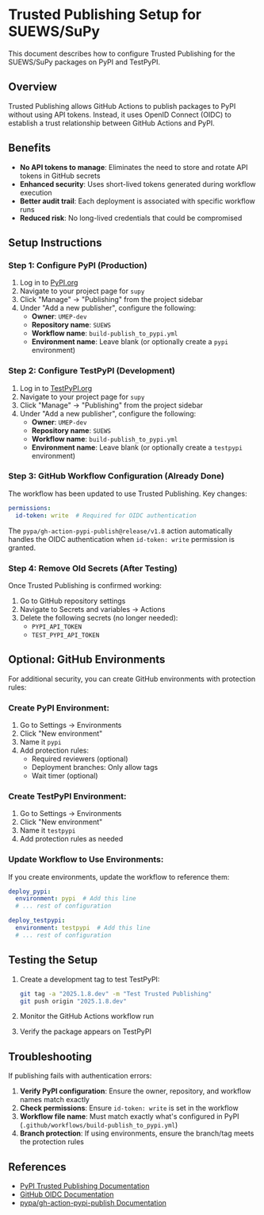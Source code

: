 # Trusted Publishing Setup for SUEWS/SuPy

This document describes how to configure Trusted Publishing for the SUEWS/SuPy packages on PyPI and TestPyPI.

## Overview

Trusted Publishing allows GitHub Actions to publish packages to PyPI without using API tokens. Instead, it uses OpenID Connect (OIDC) to establish a trust relationship between GitHub Actions and PyPI.

## Benefits

- **No API tokens to manage**: Eliminates the need to store and rotate API tokens in GitHub secrets
- **Enhanced security**: Uses short-lived tokens generated during workflow execution
- **Better audit trail**: Each deployment is associated with specific workflow runs
- **Reduced risk**: No long-lived credentials that could be compromised

## Setup Instructions

### Step 1: Configure PyPI (Production)

1. Log in to [PyPI.org](https://pypi.org)
2. Navigate to your project page for `supy`
3. Click "Manage" → "Publishing" from the project sidebar
4. Under "Add a new publisher", configure the following:
   - **Owner**: `UMEP-dev`
   - **Repository name**: `SUEWS`
   - **Workflow name**: `build-publish_to_pypi.yml`
   - **Environment name**: Leave blank (or optionally create a `pypi` environment)

### Step 2: Configure TestPyPI (Development)

1. Log in to [TestPyPI.org](https://test.pypi.org)
2. Navigate to your project page for `supy`
3. Click "Manage" → "Publishing" from the project sidebar
4. Under "Add a new publisher", configure the following:
   - **Owner**: `UMEP-dev`
   - **Repository name**: `SUEWS`
   - **Workflow name**: `build-publish_to_pypi.yml`
   - **Environment name**: Leave blank (or optionally create a `testpypi` environment)

### Step 3: GitHub Workflow Configuration (Already Done)

The workflow has been updated to use Trusted Publishing. Key changes:

```yaml
permissions:
  id-token: write  # Required for OIDC authentication
```

The `pypa/gh-action-pypi-publish@release/v1.8` action automatically handles the OIDC authentication when `id-token: write` permission is granted.

### Step 4: Remove Old Secrets (After Testing)

Once Trusted Publishing is confirmed working:

1. Go to GitHub repository settings
2. Navigate to Secrets and variables → Actions
3. Delete the following secrets (no longer needed):
   - `PYPI_API_TOKEN`
   - `TEST_PYPI_API_TOKEN`

## Optional: GitHub Environments

For additional security, you can create GitHub environments with protection rules:

### Create PyPI Environment:
1. Go to Settings → Environments
2. Click "New environment"
3. Name it `pypi`
4. Add protection rules:
   - Required reviewers (optional)
   - Deployment branches: Only allow tags
   - Wait timer (optional)

### Create TestPyPI Environment:
1. Go to Settings → Environments
2. Click "New environment"
3. Name it `testpypi`
4. Add protection rules as needed

### Update Workflow to Use Environments:

If you create environments, update the workflow to reference them:

```yaml
deploy_pypi:
  environment: pypi  # Add this line
  # ... rest of configuration

deploy_testpypi:
  environment: testpypi  # Add this line
  # ... rest of configuration
```

## Testing the Setup

1. Create a development tag to test TestPyPI:
   ```bash
   git tag -a "2025.1.8.dev" -m "Test Trusted Publishing"
   git push origin "2025.1.8.dev"
   ```

2. Monitor the GitHub Actions workflow run
3. Verify the package appears on TestPyPI

## Troubleshooting

If publishing fails with authentication errors:

1. **Verify PyPI configuration**: Ensure the owner, repository, and workflow names match exactly
2. **Check permissions**: Ensure `id-token: write` is set in the workflow
3. **Workflow file name**: Must match exactly what's configured in PyPI (`.github/workflows/build-publish_to_pypi.yml`)
4. **Branch protection**: If using environments, ensure the branch/tag meets the protection rules

## References

- [PyPI Trusted Publishing Documentation](https://docs.pypi.org/trusted-publishers/)
- [GitHub OIDC Documentation](https://docs.github.com/en/actions/deployment/security-hardening-your-deployments/about-security-hardening-with-openid-connect)
- [pypa/gh-action-pypi-publish Documentation](https://github.com/pypa/gh-action-pypi-publish)